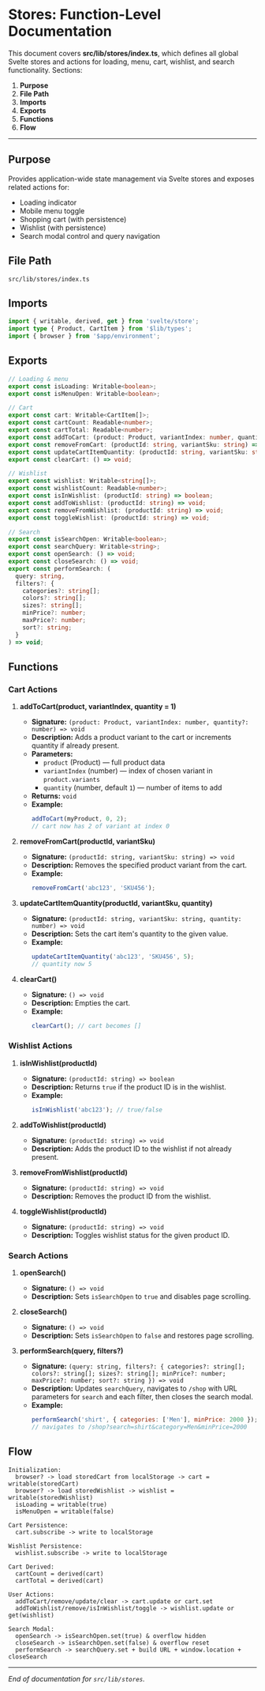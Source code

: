 # Stores: Function-Level Documentation

This document covers **src/lib/stores/index.ts**, which defines all global Svelte stores and actions for loading, menu, cart, wishlist, and search functionality. Sections:

1. **Purpose**
2. **File Path**
3. **Imports**
4. **Exports**
5. **Functions**
6. **Flow**

---

## Purpose
Provides application-wide state management via Svelte stores and exposes related actions for:
- Loading indicator
- Mobile menu toggle
- Shopping cart (with persistence)
- Wishlist (with persistence)
- Search modal control and query navigation

## File Path
`src/lib/stores/index.ts`

## Imports
```ts
import { writable, derived, get } from 'svelte/store';
import type { Product, CartItem } from '$lib/types';
import { browser } from '$app/environment';
```

## Exports
```ts
// Loading & menu
export const isLoading: Writable<boolean>;
export const isMenuOpen: Writable<boolean>;

// Cart
export const cart: Writable<CartItem[]>;
export const cartCount: Readable<number>;
export const cartTotal: Readable<number>;
export const addToCart: (product: Product, variantIndex: number, quantity?: number) => void;
export const removeFromCart: (productId: string, variantSku: string) => void;
export const updateCartItemQuantity: (productId: string, variantSku: string, quantity: number) => void;
export const clearCart: () => void;

// Wishlist
export const wishlist: Writable<string[]>;
export const wishlistCount: Readable<number>;
export const isInWishlist: (productId: string) => boolean;
export const addToWishlist: (productId: string) => void;
export const removeFromWishlist: (productId: string) => void;
export const toggleWishlist: (productId: string) => void;

// Search
export const isSearchOpen: Writable<boolean>;
export const searchQuery: Writable<string>;
export const openSearch: () => void;
export const closeSearch: () => void;
export const performSearch: (
  query: string,
  filters?: {
    categories?: string[];
    colors?: string[];
    sizes?: string[];
    minPrice?: number;
    maxPrice?: number;
    sort?: string;
  }
) => void;
```

## Functions

### Cart Actions
1. **addToCart(product, variantIndex, quantity = 1)**
   - **Signature:** `(product: Product, variantIndex: number, quantity?: number) => void`
   - **Description:** Adds a product variant to the cart or increments quantity if already present.
   - **Parameters:**
     - `product` (Product) — full product data
     - `variantIndex` (number) — index of chosen variant in `product.variants`
     - `quantity` (number, default `1`) — number of items to add
   - **Returns:** `void`
   - **Example:**
     ```js
     addToCart(myProduct, 0, 2);
     // cart now has 2 of variant at index 0
     ```

2. **removeFromCart(productId, variantSku)**
   - **Signature:** `(productId: string, variantSku: string) => void`
   - **Description:** Removes the specified product variant from the cart.
   - **Example:**
     ```js
     removeFromCart('abc123', 'SKU456');
     ```

3. **updateCartItemQuantity(productId, variantSku, quantity)**
   - **Signature:** `(productId: string, variantSku: string, quantity: number) => void`
   - **Description:** Sets the cart item's quantity to the given value.
   - **Example:**
     ```js
     updateCartItemQuantity('abc123', 'SKU456', 5);
     // quantity now 5
     ```

4. **clearCart()**
   - **Signature:** `() => void`
   - **Description:** Empties the cart.
   - **Example:**
     ```js
     clearCart(); // cart becomes []
     ```

### Wishlist Actions
1. **isInWishlist(productId)**
   - **Signature:** `(productId: string) => boolean`
   - **Description:** Returns `true` if the product ID is in the wishlist.
   - **Example:**
     ```js
     isInWishlist('abc123'); // true/false
     ```

2. **addToWishlist(productId)**
   - **Signature:** `(productId: string) => void`
   - **Description:** Adds the product ID to the wishlist if not already present.

3. **removeFromWishlist(productId)**
   - **Signature:** `(productId: string) => void`
   - **Description:** Removes the product ID from the wishlist.

4. **toggleWishlist(productId)**
   - **Signature:** `(productId: string) => void`
   - **Description:** Toggles wishlist status for the given product ID.

### Search Actions
1. **openSearch()**
   - **Signature:** `() => void`
   - **Description:** Sets `isSearchOpen` to `true` and disables page scrolling.

2. **closeSearch()**
   - **Signature:** `() => void`
   - **Description:** Sets `isSearchOpen` to `false` and restores page scrolling.

3. **performSearch(query, filters?)**
   - **Signature:** `(query: string, filters?: { categories?: string[]; colors?: string[]; sizes?: string[]; minPrice?: number; maxPrice?: number; sort?: string }) => void`
   - **Description:** Updates `searchQuery`, navigates to `/shop` with URL parameters for `search` and each filter, then closes the search modal.
   - **Example:**
     ```js
     performSearch('shirt', { categories: ['Men'], minPrice: 2000 });
     // navigates to /shop?search=shirt&category=Men&minPrice=2000
     ```

## Flow

```text
Initialization:
  browser? -> load storedCart from localStorage -> cart = writable(storedCart)
  browser? -> load storedWishlist -> wishlist = writable(storedWishlist)
  isLoading = writable(true)
  isMenuOpen = writable(false)

Cart Persistence:
  cart.subscribe -> write to localStorage

Wishlist Persistence:
  wishlist.subscribe -> write to localStorage

Cart Derived:
  cartCount = derived(cart)
  cartTotal = derived(cart)

User Actions:
  addToCart/remove/update/clear -> cart.update or cart.set
  addToWishlist/remove/isInWishlist/toggle -> wishlist.update or get(wishlist)

Search Modal:
  openSearch -> isSearchOpen.set(true) & overflow hidden
  closeSearch -> isSearchOpen.set(false) & overflow reset
  performSearch -> searchQuery.set + build URL + window.location + closeSearch
```

---

*End of documentation for `src/lib/stores`.*

